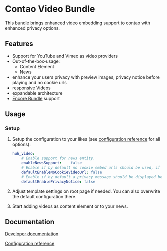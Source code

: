 # Contao Video Bundle

This bundle brings enhanced video embedding support to contao with enhanced privacy options. 

## Features
* Support for YouTube and Vimeo as video providers
* Out-of-the-box-usage: 
    * Content Element
    * News
* enhance your users privacy with preview images, privacy notice before playing and no cookie urls
* responsive Videos
* expandable architecture
* [Encore Bundle](https://github.com/heimrichhannot/contao-encore-bundle) support

## Usage

### Setup

1. Setup the configuration to your likes (see [configuration reference](docs/configuration.md) for all options):

    ```yaml
    huh_video:
        # Enable support for news entity.
        enableNewsSupport:    false
        # Enable if by default no cookie embed urls should be used, if supported by the video provider. This can be overwritten on root pages.
        defaultEnableNoCookieVideoUrl: false
        # Enable if by default a privacy message should be displayed before playing the video. This can be overwritten on root pages.
        defaultEnablePrivacyNotice: false
    ```
1. Adjust template settings on root page if needed. You can also overwrite the default configuration there. 

1. Start adding videos as content element or to your news.

## Documentation

[Developer documentation](docs/developers.md)

[Configuration reference](docs/configuration.md)
 